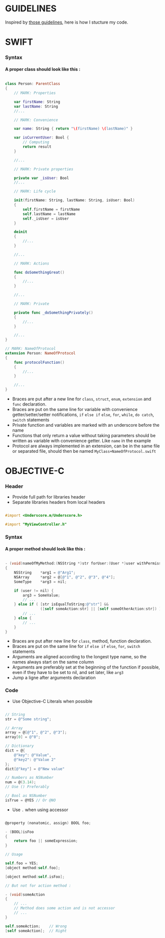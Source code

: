 GUIDELINES
==========

Inspired by [those guidelines](https://github.com/futurice/ios-good-practices), here is how I stucture my code.

SWIFT
=====

### Syntax

#### A proper class should look like this :

```swift

class Person: ParentClass
{
	// MARK: Properties

	var firstName: String
	var lastName: String
	//...

	// MARK: Convenience

	var name: String { return "\(firstName) \(lastName)" }

	var isCurrentUser: Bool {
		// Computing
		return result
	}

	//...

	// MARK: Private properties

	private var _isUser: Bool
	//...

	// MARK: Life cycle

	init(firstName: String, lastName: String, isUser: Bool)
	{
		self.firstName = firstName
		self.lastName = lastName
		self._isUser = isUser
	}

	deinit
	{
		//...
	}

	//...

	// MARK: Actions

	func doSomethingGreat()
	{
		//...
	}

	//...

	// MARK: Private

	private func _doSomethingPrivately()
	{
		//...
	}

	//...
}

// MARK: NameOfProtocol
extension Person: NameOfProtocol
{
	func protocolFunction()
	{
		//...
	}

	//...
}

```

* Braces are put after a new line for `class`, `struct`, `enum`, `extension` and `func` declaration.
* Braces are put on the same line for variable with convenience getter/setter/setter notifications, `if` `else if` `else`, `for`, `while`, `do catch`, `switch` statements
* Private function and variables are marked with an underscore before the name
* Functions that only return a value without taking parameters should be written as variable with convenience getter. Like `name` in the example
* Protocol are always implemented in an extension, can be in the same file or separated file, should then be named `MyClass+NameOfProtocol.swift`



OBJECTIVE-C
===========

### Header

* Provide full path for libraries header
* Separate libraries headers from local headers

```objective-c

#import <Underscore.m/Underscore.h>

#import "MyViewController.h"

```

### Syntax

#### A proper method should look like this :

```objective-c

- (void)nameOfMyMethod:(NSString *)str forUser:(User *)user withPermissions:(NSArray *)permissions
{
	NSString	*arg1 = @"Arg1";
	NSArray		*arg2 = @[@"1", @"2", @"3", @"4"];
	SomeType	*arg3 = nil;

	if (user != nil) {
		arg3 = SomeValue;
		// ...
	} else if ( [str isEqualToString:@"str"] &&
				([self someAction:str] || [self someOtherAction:str]) ) {
		// ...
	} else {
		// ...
	}
}

```

* Braces are put after new line for `class`, method, function declaration.
* Braces are put on the same line for `if` `else if` `else`, `for`, `switch` statements
* Arguments are aligned according to the longest type name, so the names always start on the same column
* Arguments are preferably set at the beginning of the function if possible, even if they have to be set to nil, and set later, like `arg3`
* Jump a ligne after arguments declaration

### Code

* Use Objective-C Literals when possible

```objective-c

// String
str = @"Some string";

// Array
array = @[@"1", @"2", @"3"];
array[0] = @"0";

// Dictionary
dict = @{
	@"key": @"Value",
	@"key2": @"Value 2"
};
dict[@"key"] = @"New value"

// Numbers as NSNumber
num = @(3.14);
// Use () Preferably

// Bool as NSNumber
isTrue = @YES // Or @NO

```

* Use `.` when using accessor

```objective-c

@property (nonatomic, assign) BOOL foo;

- (BOOL)isFoo
{
	return foo || someExpression;
}

// Usage

self.foo = YES;
[object method:self.foo];

[object method:self.isFoo];

// But not for action method :

- (void)someAction
{
	// ...
	// Method does some action and is not accessor
	// ...
}

self.someAction;	// Wrong
[self someAction];	// Right

```






